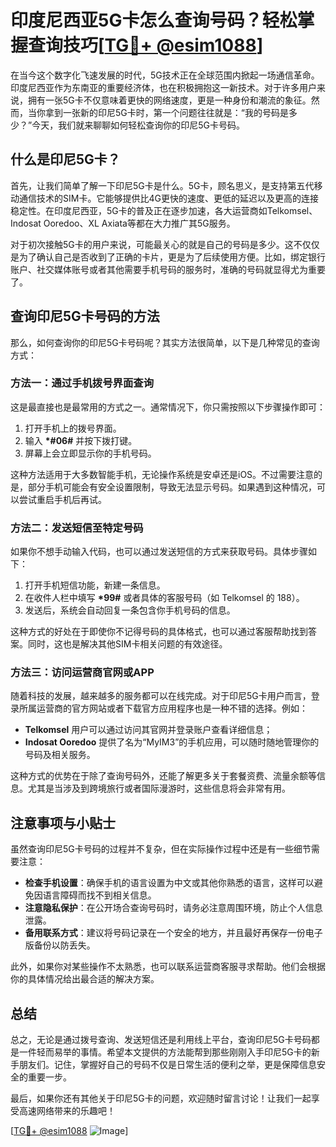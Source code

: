 # 印度尼西亚5G卡怎么查询号码？轻松掌握查询技巧[[TG💪+ @esim1088](https://t.me/s/esim1088)]

在当今这个数字化飞速发展的时代，5G技术正在全球范围内掀起一场通信革命。印度尼西亚作为东南亚的重要经济体，也在积极拥抱这一新技术。对于许多用户来说，拥有一张5G卡不仅意味着更快的网络速度，更是一种身份和潮流的象征。然而，当你拿到一张新的印尼5G卡时，第一个问题往往就是：“我的号码是多少？”今天，我们就来聊聊如何轻松查询你的印尼5G卡号码。

## 什么是印尼5G卡？

首先，让我们简单了解一下印尼5G卡是什么。5G卡，顾名思义，是支持第五代移动通信技术的SIM卡。它能够提供比4G更快的速度、更低的延迟以及更高的连接稳定性。在印度尼西亚，5G卡的普及正在逐步加速，各大运营商如Telkomsel、Indosat Ooredoo、XL Axiata等都在大力推广其5G服务。

对于初次接触5G卡的用户来说，可能最关心的就是自己的号码是多少。这不仅仅是为了确认自己是否收到了正确的卡片，更是为了后续使用方便。比如，绑定银行账户、社交媒体账号或者其他需要手机号码的服务时，准确的号码就显得尤为重要了。

## 查询印尼5G卡号码的方法

那么，如何查询你的印尼5G卡号码呢？其实方法很简单，以下是几种常见的查询方式：

### 方法一：通过手机拨号界面查询

这是最直接也是最常用的方式之一。通常情况下，你只需按照以下步骤操作即可：

1. 打开手机上的拨号界面。
2. 输入 **\*#06#** 并按下拨打键。
3. 屏幕上会立即显示你的手机号码。

这种方法适用于大多数智能手机，无论操作系统是安卓还是iOS。不过需要注意的是，部分手机可能会有安全设置限制，导致无法显示号码。如果遇到这种情况，可以尝试重启手机后再试。

### 方法二：发送短信至特定号码

如果你不想手动输入代码，也可以通过发送短信的方式来获取号码。具体步骤如下：

1. 打开手机短信功能，新建一条信息。
2. 在收件人栏中填写 **\*99#** 或者具体的客服号码（如 Telkomsel 的 188）。
3. 发送后，系统会自动回复一条包含你手机号码的信息。

这种方式的好处在于即使你不记得号码的具体格式，也可以通过客服帮助找到答案。同时，这也是解决其他SIM卡相关问题的有效途径。

### 方法三：访问运营商官网或APP

随着科技的发展，越来越多的服务都可以在线完成。对于印尼5G卡用户而言，登录所属运营商的官方网站或者下载官方应用程序也是一种不错的选择。例如：

- **Telkomsel** 用户可以通过访问其官网并登录账户查看详细信息；
- **Indosat Ooredoo** 提供了名为“MyIM3”的手机应用，可以随时随地管理你的号码及相关服务。

这种方式的优势在于除了查询号码外，还能了解更多关于套餐资费、流量余额等信息。尤其是当涉及到跨境旅行或者国际漫游时，这些信息将会非常有用。

## 注意事项与小贴士

虽然查询印尼5G卡号码的过程并不复杂，但在实际操作过程中还是有一些细节需要注意：

- **检查手机设置**：确保手机的语言设置为中文或其他你熟悉的语言，这样可以避免因语言障碍而找不到相关信息。
- **注意隐私保护**：在公开场合查询号码时，请务必注意周围环境，防止个人信息泄露。
- **备用联系方式**：建议将号码记录在一个安全的地方，并且最好再保存一份电子版备份以防丢失。

此外，如果你对某些操作不太熟悉，也可以联系运营商客服寻求帮助。他们会根据你的具体情况给出最合适的解决方案。

## 总结

总之，无论是通过拨号查询、发送短信还是利用线上平台，查询印尼5G卡号码都是一件轻而易举的事情。希望本文提供的方法能帮到那些刚刚入手印尼5G卡的新手朋友们。记住，掌握好自己的号码不仅是日常生活的便利之举，更是保障信息安全的重要一步。

最后，如果你还有其他关于印尼5G卡的问题，欢迎随时留言讨论！让我们一起享受高速网络带来的乐趣吧！

[[TG💪+ @esim1088](https://t.me/s/esim1088) ![Image](https://i.postimg.cc/4NQfJmqS/Snipaste-2025-05-13-00-14-12.png)]
